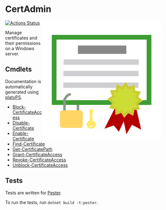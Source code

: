 CertAdmin
================

<!-- To publish to PowerShell Gallery: dotnet build -t:PublishModule -c Release -->
<img src="CertAdmin.svg" alt="CertAdmin icon" align="right" />

[![Actions Status](https://github.com/brianary/CertAdmin/workflows/.NET%20Core/badge.svg)](https://github.com/brianary/CertAdmin/actions)

Manage certificates and their permissions on a Windows server.

Cmdlets
-------

Documentation is automatically generated using [platyPS](https://github.com/PowerShell/platyPS).

- [Block-CertificateAccess](docs/Block-CertificateAccess.md)
- [Disable-Certificate](docs/Disable-Certificate.md)
- [Enable-Certificate](docs/Enable-Certificate.md)
- [Find-Certificate](docs/Find-Certificate.md)
- [Get-CertificatePath](docs/Get-CertificatePath.md)
- [Grant-CertificateAccess](docs/Grant-CertificateAccess.md)
- [Revoke-CertificateAccess](docs/Revoke-CertificateAccess.md)
- [Unblock-CertificateAccess](docs/Unblock-CertificateAccess.md)

Tests
-----

Tests are written for [Pester](https://github.com/Pester/Pester).

To run the tests, run `dotnet build -t:pester`.
